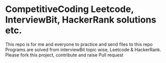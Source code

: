 # CompetitiveCoding Leetcode, InterviewBit, HackerRank solutions etc.
This repo is for me and everyone to practice and send files to this repo
Programs are solved from interviewBit topic wise, Leetcode & HackerRank.
Please fork this project, contribute and raise Pull request

